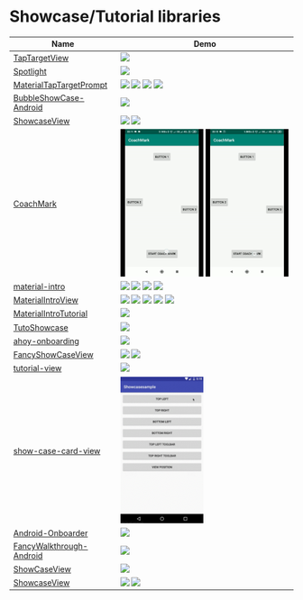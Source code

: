 Showcase/Tutorial libraries
======================
Name | Demo
--- | ---
[TapTargetView](https://github.com/KeepSafe/TapTargetView) | <img src="https://raw.githubusercontent.com/KeepSafe/TapTargetView/master/.github/video.gif" width="49%">
[Spotlight](https://github.com/TakuSemba/Spotlight) | <img src="https://raw.githubusercontent.com/TakuSemba/Spotlight/master/arts/customTarget.gif" width="49%"> 
[MaterialTapTargetPrompt](https://github.com/sjwall/MaterialTapTargetPrompt) | <img src="https://github.com/sjwall/MaterialTapTargetPrompt/blob/master/docs/assets/example_FAB.png" width="49%"> <img src="https://github.com/sjwall/MaterialTapTargetPrompt/blob/master/docs/assets/example_appbar.png" width="49%"> <img src="https://github.com/sjwall/MaterialTapTargetPrompt/blob/master/docs/assets/example_card.png" width="49%"> <img src="https://github.com/sjwall/MaterialTapTargetPrompt/blob/master/docs/assets/example_centre.png" width="49%">
[BubbleShowCase-Android](https://github.com/ECLaboratorio/BubbleShowCase-Android) | <img src="https://github.com/ECLaboratorio/BubbleShowCase-Android/blob/master/resources/usage_sample.gif" width="60%">
[ShowcaseView](https://github.com/amlcurran/ShowcaseView) | <img src="https://raw.githubusercontent.com/amlcurran/ShowcaseView/master/example%402x.png" width="49%"> <img src="https://raw.githubusercontent.com/amlcurran/ShowcaseView/master/material.png" width="49%">
[CoachMark](https://github.com/chhatrasal09/CoachMark) | <img src="https://raw.githubusercontent.com/chhatrasal09/CoachMark/master/screenshots/view-1.gif" width="49%"> <img src="https://raw.githubusercontent.com/chhatrasal09/CoachMark/master/screenshots/view-2.gif" width="49%">
[material-intro](https://github.com/HeinrichReimer/material-intro) | <img src="https://camo.githubusercontent.com/bc9e591b8a21ab31064c38b9e73be901fb519b9e/687474703a2f2f692e696d6775722e636f6d2f634c575735716d2e706e67" width="24%"> <img src="https://camo.githubusercontent.com/c0837d13fd6f45b0f77b9723962d3716abac188e/687474703a2f2f692e696d6775722e636f6d2f686d686e7a55622e706e67" width="24%"> <img src="https://camo.githubusercontent.com/c51790b6538957c7b6c80cf75bde0d9d9b174897/687474703a2f2f692e696d6775722e636f6d2f37756a423053342e706e67" width="24%"> <img src="https://camo.githubusercontent.com/592231ffb142db2e3996ec15075a0de4639890a4/687474703a2f2f692e696d6775722e636f6d2f45444e4c4779382e706e67" width="24%">
[MaterialIntroView](https://github.com/iammert/MaterialIntroView) | <img src="https://raw.githubusercontent.com/iammert/MaterialIntroView/master/art/art_drawer.png" width="24%"> <img src="https://raw.githubusercontent.com/iammert/MaterialIntroView/master/art/art_focus_all.png" width="24%"> <img src="https://raw.githubusercontent.com/iammert/MaterialIntroView/master/art/art_focus_normal.png" width="24%"> <img src="https://raw.githubusercontent.com/iammert/MaterialIntroView/master/art/art_gravity_left.png" width="24%"> <img src="https://raw.githubusercontent.com/iammert/MaterialIntroView/master/art/art_rectangle.png" width="49%">
[MaterialIntroTutorial](https://github.com/riggaroo/MaterialIntroTutorial) | <img src="https://raw.githubusercontent.com/riggaroo/MaterialIntroTutorial/master/example-usage.gif">
[TutoShowcase](https://github.com/florent37/TutoShowcase) | <img src="https://raw.githubusercontent.com/florent37/TutoShowcase/master/media/content.png">
[ahoy-onboarding](https://github.com/codemybrainsout/ahoy-onboarding) | <img src="https://raw.githubusercontent.com/codemybrainsout/ahoy-onboarding/master/preview/preview.gif">
[FancyShowCaseView](https://github.com/faruktoptas/FancyShowCaseView) | <img src="https://cloud.githubusercontent.com/assets/1595227/24331187/ad143b80-1237-11e7-919c-36111c1ce559.gif" width="49%"> <img src="https://cloud.githubusercontent.com/assets/1595227/24331189/afec8d9e-1237-11e7-986d-0ab7c44db7c7.gif" width="49%">
[tutorial-view](https://github.com/msayan/tutorial-view) | <img src="https://raw.githubusercontent.com/msayan/tutorial-view/master/assets/sample.gif" width="49%">
[show-case-card-view](https://github.com/dimorinny/show-case-card-view) | <img src="https://raw.githubusercontent.com/dimorinny/show-case-card-view/master/art/demo.gif" width="49%">
[Android-Onboarder](https://github.com/Swisyn/Android-Onboarder) | <img src="https://camo.githubusercontent.com/47385aabbb85a59aeeef7d9d7ce411ef929dc53f/68747470733a2f2f6d656469612e67697068792e636f6d2f6d656469612f57706c484b5a54754b795837634b5a4777372f67697068792e676966">
[FancyWalkthrough-Android](https://github.com/Shashank02051997/FancyWalkthrough-Android) | <img src="https://raw.githubusercontent.com/Shashank02051997/FancyWalkthrough-Android/master/Screenshots/20180114_133325.gif" width="49%">
[ShowCaseView](https://github.com/mreram/ShowCaseView) | <img src="https://raw.githubusercontent.com/mreram/ShowCaseView/master/screenshots/sample1.gif" width="49%">
[ShowcaseView](https://github.com/erkutaras/ShowcaseView) | <img src="https://raw.githubusercontent.com/erkutaras/ShowcaseView/master/screenshots/device-2020-05-31-211619.png" width="45%"> <img src="https://raw.githubusercontent.com/erkutaras/ShowcaseView/master/screenshots/device-2020-05-31-211504.png" width="45%">
